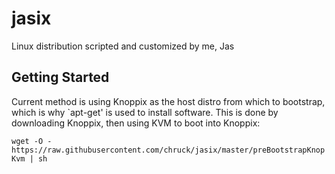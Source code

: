 jasix
=====

Linux distribution scripted and customized by me, Jas

Getting Started
---------------
Current method is using Knoppix as the host distro from which to bootstrap,
which is why `apt-get' is used to install software.  This is done by
downloading Knoppix, then using KVM to boot into Knoppix:

`wget -O - https://raw.githubusercontent.com/chruck/jasix/master/preBootstrapKnopKvm | sh`
